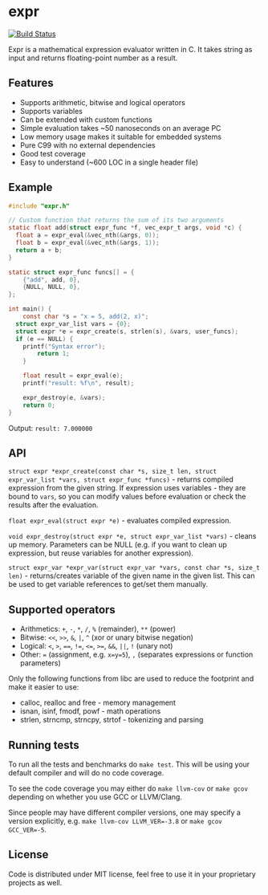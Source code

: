 # expr

[![Build Status](https://travis-ci.org/zserge/expr.svg?branch=master)](https://travis-ci.org/zserge/expr)

Expr is a mathematical expression evaluator written in C. It takes string as
input and returns floating-point number as a result.

## Features

* Supports arithmetic, bitwise and logical operators
* Supports variables
* Can be extended with custom functions
* Simple evaluation takes ~50 nanoseconds on an average PC
* Low memory usage makes it suitable for embedded systems
* Pure C99 with no external dependencies
* Good test coverage
* Easy to understand (~600 LOC in a single header file)

## Example

```c
#include "expr.h"

// Custom function that returns the sum of its two arguments
static float add(struct expr_func *f, vec_expr_t args, void *c) {
  float a = expr_eval(&vec_nth(&args, 0));
  float b = expr_eval(&vec_nth(&args, 1));
  return a + b;
}

static struct expr_func funcs[] = {
	{"add", add, 0},
	{NULL, NULL, 0},
};

int main() {
	const char *s = "x = 5, add(2, x)";
  struct expr_var_list vars = {0};
  struct expr *e = expr_create(s, strlen(s), &vars, user_funcs);
  if (e == NULL) {
    printf("Syntax error");
		return 1;
	}

	float result = expr_eval(e);
	printf("result: %f\n", result);

	expr_destroy(e, &vars);
	return 0;
}
```

Output: `result: 7.000000`

## API

`struct expr *expr_create(const char *s, size_t len, struct expr_var_list
*vars, struct expr_func *funcs)` - returns compiled expression from the given
string. If expression uses variables - they are bound to `vars`, so you can
modify values before evaluation or check the results after the evaluation.

`float expr_eval(struct expr *e)` - evaluates compiled expression.

`void expr_destroy(struct expr *e, struct expr_var_list *vars)` - cleans up
memory. Parameters can be NULL (e.g. if you want to clean up expression, but
reuse variables for another expression).

`struct expr_var *expr_var(struct expr_var *vars, const char *s, size_t len)` -
returns/creates variable of the given name in the given list. This can be used
to get variable references to get/set them manually.

## Supported operators

* Arithmetics: `+`, `-`, `*`, `/`, `%` (remainder), `**` (power)
* Bitwise: `<<`, `>>`, `&`, `|`, `^` (xor or unary bitwise negation)
* Logical: `<`, `>`, `==`, `!=`, `<=`, `>=`, `&&`, `||`, `!` (unary not)
* Other: `=` (assignment, e.g. `x=y=5`), `,` (separates expressions or function parameters)

Only the following functions from libc are used to reduce the footprint and
make it easier to use:

* calloc, realloc and free - memory management
* isnan, isinf, fmodf, powf - math operations
* strlen, strncmp, strncpy, strtof - tokenizing and parsing

## Running tests

To run all the tests and benchmarks do `make test`. This will be using your
default compiler and will do no code coverage.

To see the code coverage you may either do `make llvm-cov` or `make gcov`
depending on whether you use GCC or LLVM/Clang.

Since people may have different compiler versions, one may specify a version
explicitly, e.g. `make llvm-cov LLVM_VER=-3.8` or `make gcov GCC_VER=-5`.

## License

Code is distributed under MIT license, feel free to use it in your proprietary
projects as well.

